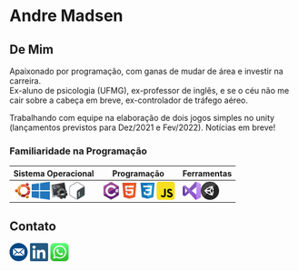 # Andre Madsen
 
## De Mim
Apaixonado por programação, com ganas de mudar de área e investir na carreira.<br/> 
Ex-aluno de psicologia (UFMG), ex-professor de inglês, e se o céu não me cair sobre a cabeça em breve, ex-controlador de tráfego aéreo.

Trabalhando com equipe na elaboração de dois jogos simples no unity (lançamentos previstos para Dez/2021 e Fev/2022). Notícias em breve!

<!---## 
#### 

Tópicos:
Arquiteturas:
- Solid
- AspNet Core (MVC)
- dot net
- Rest + Restful
- Git (Conventional Commits)
- GitFlow (Branch Structure)
- Teste Unitário e Integrado
- Mensageria

- Docker
- kubernetes
- Razor
- SQL Server

--->  
### Familiaridade na Programação
<table>
  <tr>
    <th>Sistema Operacional</th>
    <th>Programação</th>
    <th>Ferramentas</th>
  </tr>
  <tbody>
    <tr>
      <td>
        <img align="left" alt="Ubuntu" width="32px" src="./icon/ubuntuIcon.png" />
        <img align="left" alt="Windows" width="32px" src="./icon/windowsIcon.png" />
        <img align="left" alt="Batch (DOS)" width="32px" src="./icon/batchIcon.png" />
        <img align="left" alt="Shell Script (Linux)" width="32px" src="./icon/bashIcon.png" />
      </td>
      <td>
        <img align="left" alt="C#" width="32px" src="./icon/csharpIcon.png" />
        <img align="left" alt="HTML5" width="32px" src="./icon/htmlIcon.png" />
        <img align="left" alt="CSS3" width="32px" src="./icon/cssIcon.png" />
        <img align="left" alt="JavaScript" width="32px" src="./icon/javascriptIcon.png" />
      </td>
      <td>
        <img align="left" alt="Visual Studio" width="32px" src="./icon/visualstudioIcon.png" />
        <img align="left" alt="Unity" width="32px" src="./icon/unityIcon.png" />
      </td>
    </tr>
  </tbody>
</table>

## Contato
[<img alt="email" width="32px" src="./icon/emailMeIcon.png" />](mailto:andre-madsen@hotmail.com)     [<img alt="linkedin" width="32px" src="./icon/linkedinIcon.png" />](https://www.linkedin.com/in/andr%C3%A9-madsen-da-silveira-134377205)     [<img alt="whatsapp" width="32px" src="./icon/whatsappIcon.png"/>](https://wa.me/5531995066554)

